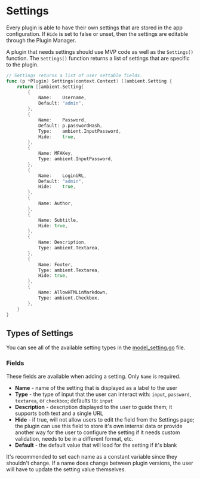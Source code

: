 # Settings

Every plugin is able to have their own settings that are stored in the app configuration. If `Hide` is set to false or unset, then the settings are editable through the Plugin Manager.

A plugin that needs settings should use MVP code as well as the `Settings()` function. The `Settings()` function returns a list of settings that are specific to the plugin.

```go
// Settings returns a list of user settable fields.
func (p *Plugin) Settings(context.Context) []ambient.Setting {
	return []ambient.Setting{
		{
			Name:    Username,
			Default: "admin",
		},
		{
			Name:    Password,
			Default: p.passwordHash,
			Type:    ambient.InputPassword,
			Hide:    true,
		},
		{
			Name: MFAKey,
			Type: ambient.InputPassword,
		},
		{
			Name:    LoginURL,
			Default: "admin",
			Hide:    true,
		},
		{
			Name: Author,
		},
		{
			Name: Subtitle,
			Hide: true,
		},
		{
			Name: Description,
			Type: ambient.Textarea,
		},
		{
			Name: Footer,
			Type: ambient.Textarea,
			Hide: true,
		},
		{
			Name: AllowHTMLinMarkdown,
			Type: ambient.Checkbox,
		},
	}
}
```
## Types of Settings

You can see all of the available setting types in the [model_setting.go](https://github.com/ambientkit/ambient/blob/main/model_setting.go) file.

### Fields

These fields are available when adding a setting. Only `Name` is required.

- **Name** - name of the setting that is displayed as a label to the user
- **Type** - the type of input that the user can interact with: `input`, `password`, `textarea`, or `checkbox`; defaults to: `input`
- **Description** - description displayed to the user to guide them; it supports both text and a single URL
- **Hide** - if true, will not allow users to edit the field from the Settings page; the plugin can use this field to store it's own internal data or provide another way for the user to configure the setting if it needs custom validation, needs to be in a different format, etc.
- **Default** - the default value that will load for the setting if it's blank

It's recommended to set each name as a constant variable since they shouldn't change. If a name does change between plugin versions, the user will have to update the setting value themselves.